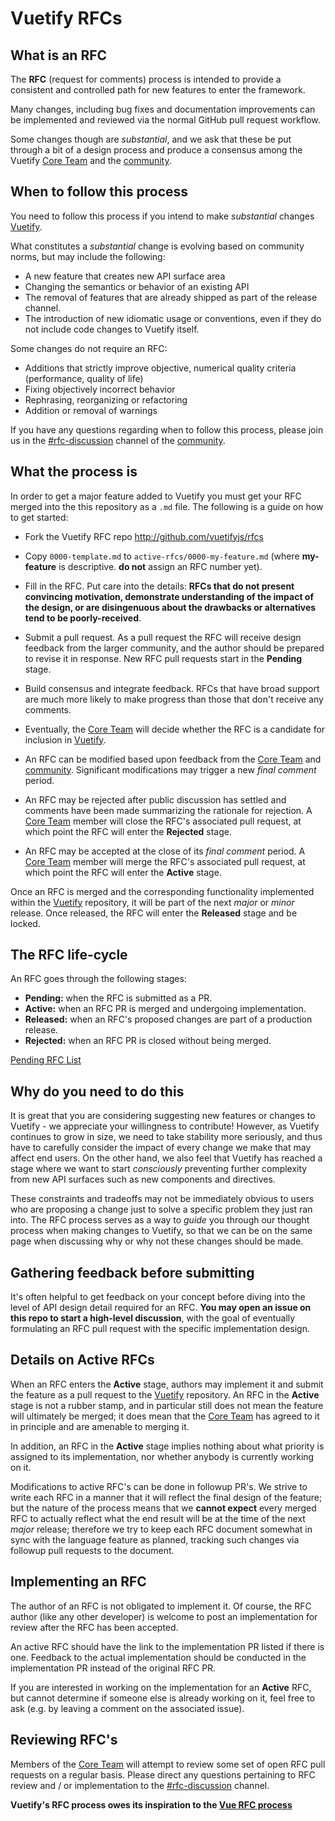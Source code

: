 # Vuetify RFCs

## What is an RFC

The **RFC** (request for comments) process is intended to provide a consistent and controlled path for new features to enter the framework.

Many changes, including bug fixes and documentation improvements can be implemented and reviewed via the normal GitHub pull request workflow.

Some changes though are _substantial_, and we ask that these be put through a bit of a design process and produce a consensus among the Vuetify [Core Team] and the [community].

## When to follow this process

You need to follow this process if you intend to make _substantial_ changes [Vuetify].

What constitutes a _substantial_ change is evolving based on community norms, but may include the following:

- A new feature that creates new API surface area
- Changing the semantics or behavior of an existing API
- The removal of features that are already shipped as part of the release channel.
- The introduction of new idiomatic usage or conventions, even if they do not include code changes to Vuetify itself.

Some changes do not require an RFC:

- Additions that strictly improve objective, numerical quality criteria (performance, quality of life)
- Fixing objectively incorrect behavior
- Rephrasing, reorganizing or refactoring
- Addition or removal of warnings

If you have any questions regarding when to follow this process, please join us in the [#rfc-discussion] channel of the [community].

## What the process is

In order to get a major feature added to Vuetify you must get your RFC merged into the this repository as a `.md` file. The following is a guide on how to get started:

- Fork the Vuetify RFC repo <http://github.com/vuetifyjs/rfcs>

- Copy `0000-template.md` to `active-rfcs/0000-my-feature.md` (where __my-feature__ is descriptive. **do not** assign an RFC number yet).

- Fill in the RFC. Put care into the details: **RFCs that do not present convincing motivation, demonstrate understanding of the impact of the design, or are disingenuous about the drawbacks or alternatives tend to be poorly-received**.

- Submit a pull request. As a pull request the RFC will receive design feedback from the larger community, and the author should be prepared to revise it in response. New RFC pull requests start in the **Pending** stage.

- Build consensus and integrate feedback. RFCs that have broad support are much more likely to make progress than those that don't receive any comments.

- Eventually, the [Core Team] will decide whether the RFC is a candidate for inclusion in [Vuetify].

- An RFC can be modified based upon feedback from the [Core Team] and [community]. Significant modifications may trigger a new _final comment_ period.

- An RFC may be rejected after public discussion has settled and comments have been made summarizing the rationale for rejection. A [Core Team] member will close the RFC's associated pull request, at which point the RFC will enter the **Rejected** stage.

- An RFC may be accepted at the close of its _final comment_ period. A [Core Team] member will merge the RFC's associated pull request, at which point the RFC will enter the **Active** stage.

Once an RFC is merged and the corresponding functionality implemented within the [Vuetify] repository, it will be part of the next _major_ or _minor_ release. Once released, the RFC will enter the **Released** stage and be locked.

## The RFC life-cycle

An RFC goes through the following stages:

- **Pending:** when the RFC is submitted as a PR.
- **Active:** when an RFC PR is merged and undergoing implementation.
- **Released:** when an RFC's proposed changes are part of a production release.
- **Rejected:** when an RFC PR is closed without being merged.

[Pending RFC List](https://github.com/vuetifyjs/rfcs/pulls)

## Why do you need to do this

It is great that you are considering suggesting new features or changes to Vuetify - we appreciate your willingness to contribute! However, as Vuetify continues to grow in size, we need to take stability more seriously, and thus have to carefully consider the impact of every change we make that may affect end users. On the other hand, we also feel that Vuetify has reached a stage where we want to start _consciously_ preventing further complexity from new API surfaces such as new components and directives.

These constraints and tradeoffs may not be immediately obvious to users who are proposing a change just to solve a specific problem they just ran into. The RFC process serves as a way to _guide_ you through our thought process when making changes to Vuetify, so that we can be on the same page when discussing why or why not these changes should be made.

## Gathering feedback before submitting

It's often helpful to get feedback on your concept before diving into the level of API design detail required for an RFC. **You may open an issue on this repo to start a high-level discussion**, with the goal of eventually formulating an RFC pull request with the specific implementation design.

## Details on Active RFCs

When an RFC enters the **Active** stage, authors may implement it and submit the feature as a pull request to the [Vuetify] repository. An RFC in the **Active** stage is not a rubber stamp, and in particular still does not mean the feature will ultimately be merged; it does mean that the [Core Team] has agreed to it in principle and are amenable to merging it.

In addition, an RFC in the **Active** stage implies nothing about what priority is assigned to its implementation, nor whether anybody is currently working on it.

Modifications to active RFC's can be done in followup PR's. We strive to write each RFC in a manner that it will reflect the final design of the feature; but the nature of the process means that we **cannot expect** every merged RFC to actually reflect what the end result will be at the time of the next _major_ release; therefore we try to keep each RFC document somewhat in sync with the language feature as planned, tracking such changes via followup pull requests to the document.

## Implementing an RFC

The author of an RFC is not obligated to implement it. Of course, the RFC author (like any other developer) is welcome to post an implementation for review after the RFC has been accepted.

An active RFC should have the link to the implementation PR listed if there is one. Feedback to the actual implementation should be conducted in the implementation PR instead of the original RFC PR.

If you are interested in working on the implementation for an **Active** RFC, but cannot determine if someone else is already working on it, feel free to ask (e.g. by leaving a comment on the associated issue).

## Reviewing RFC's

Members of the [Core Team] will attempt to review some set of open RFC pull requests on a regular basis. Please direct any questions pertaining to RFC review and / or implementation to the [#rfc-discussion] channel.

**Vuetify's RFC process owes its inspiration to the [Vue RFC process](https://github.com/vuejs/rfcs)**

[Core Team]: https://vuetifyjs.com/about/meet-the-team
[Vuetify]: https://github.com/vuetifyjs/vuetify
[#rfc-discussion]: https://discord.gg/eXubxyJ
[community]: https://discord.gg/eXubxyJ

